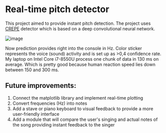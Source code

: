 # Real-time pitch detector
This project aimed to provide instant pitch detection. The project uses [CREPE](https://github.com/marl/crepe) detector which is based on a deep convolutional neural network.

![image](https://user-images.githubusercontent.com/88551054/196546237-defc1f4e-8902-4613-90bd-bba3dfc7a153.png)

Now prediction provides right into the console in Hz. Color sticker represents the voice (sound) activity and is set up as >0,4 confidence rate.
My laptop on Intel Core i7-8550U process one chunk of data in 130 ms on average. Which is pretty good because human reaction speed lies down between 150 and 300 ms.

## Future improvements:
1. Connect the matplotlib library and implement real-time plotting
2. Convert frequencies (Hz) into notes
3. Add a stave or piano keyboard to visual feedback to provide a more user-friendly interface
4. Add a module that will compare the user's singing and actual notes of the song providing instant feedback to the singer

